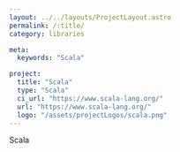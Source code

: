 ```yaml
---
layout: ../../layouts/ProjectLayout.astro
permalink: /:title/
category: libraries

meta:
  keywords: "Scala"

project:
  title: "Scala"
  type: "Scala"
  ci_url: "https://www.scala-lang.org/"
  url: "https://www.scala-lang.org/"
  logo: "/assets/projectLogos/scala.png"
---
```


<p>Scala</p>
